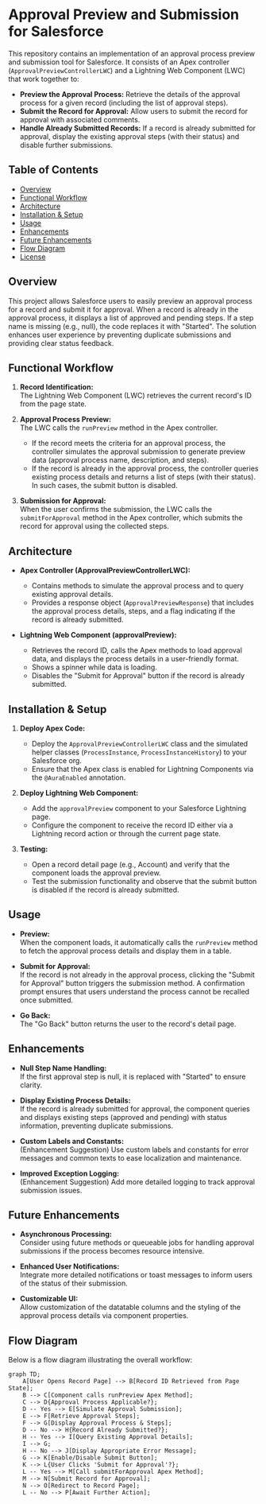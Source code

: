 # Approval Preview and Submission for Salesforce

This repository contains an implementation of an approval process preview and submission tool for Salesforce. It consists of an Apex controller (`ApprovalPreviewControllerLWC`) and a Lightning Web Component (LWC) that work together to:

- **Preview the Approval Process:** Retrieve the details of the approval process for a given record (including the list of approval steps).
- **Submit the Record for Approval:** Allow users to submit the record for approval with associated comments.
- **Handle Already Submitted Records:** If a record is already submitted for approval, display the existing approval steps (with their status) and disable further submissions.

## Table of Contents

- [Overview](#overview)
- [Functional Workflow](#functional-workflow)
- [Architecture](#architecture)
- [Installation & Setup](#installation--setup)
- [Usage](#usage)
- [Enhancements](#enhancements)
- [Future Enhancements](#future-enhancements)
- [Flow Diagram](#flow-diagram)
- [License](#license)

## Overview

This project allows Salesforce users to easily preview an approval process for a record and submit it for approval. When a record is already in the approval process, it displays a list of approved and pending steps. If a step name is missing (e.g., null), the code replaces it with "Started". The solution enhances user experience by preventing duplicate submissions and providing clear status feedback.

## Functional Workflow

1. **Record Identification:**  
   The Lightning Web Component (LWC) retrieves the current record's ID from the page state.

2. **Approval Process Preview:**  
   The LWC calls the `runPreview` method in the Apex controller.  
   - If the record meets the criteria for an approval process, the controller simulates the approval submission to generate preview data (approval process name, description, and steps).
   - If the record is already in the approval process, the controller queries existing process details and returns a list of steps (with their status). In such cases, the submit button is disabled.

3. **Submission for Approval:**  
   When the user confirms the submission, the LWC calls the `submitForApproval` method in the Apex controller, which submits the record for approval using the collected steps.

## Architecture

- **Apex Controller (ApprovalPreviewControllerLWC):**
  - Contains methods to simulate the approval process and to query existing approval details.
  - Provides a response object (`ApprovalPreviewResponse`) that includes the approval process details, steps, and a flag indicating if the record is already submitted.

- **Lightning Web Component (approvalPreview):**
  - Retrieves the record ID, calls the Apex methods to load approval data, and displays the process details in a user-friendly format.
  - Shows a spinner while data is loading.
  - Disables the "Submit for Approval" button if the record is already submitted.

## Installation & Setup

1. **Deploy Apex Code:**
   - Deploy the `ApprovalPreviewControllerLWC` class and the simulated helper classes (`ProcessInstance`, `ProcessInstanceHistory`) to your Salesforce org.
   - Ensure that the Apex class is enabled for Lightning Components via the `@AuraEnabled` annotation.

2. **Deploy Lightning Web Component:**
   - Add the `approvalPreview` component to your Salesforce Lightning page.
   - Configure the component to receive the record ID either via a Lightning record action or through the current page state.

3. **Testing:**
   - Open a record detail page (e.g., Account) and verify that the component loads the approval preview.
   - Test the submission functionality and observe that the submit button is disabled if the record is already submitted.

## Usage

- **Preview:**  
  When the component loads, it automatically calls the `runPreview` method to fetch the approval process details and display them in a table.

- **Submit for Approval:**  
  If the record is not already in the approval process, clicking the "Submit for Approval" button triggers the submission method. A confirmation prompt ensures that users understand the process cannot be recalled once submitted.

- **Go Back:**  
  The "Go Back" button returns the user to the record's detail page.

## Enhancements

- **Null Step Name Handling:**  
  If the first approval step is null, it is replaced with "Started" to ensure clarity.

- **Display Existing Process Details:**  
  If the record is already submitted for approval, the component queries and displays existing steps (approved and pending) with status information, preventing duplicate submissions.

- **Custom Labels and Constants:**  
  (Enhancement Suggestion) Use custom labels and constants for error messages and common texts to ease localization and maintenance.

- **Improved Exception Logging:**  
  (Enhancement Suggestion) Add more detailed logging to track approval submission issues.

## Future Enhancements

- **Asynchronous Processing:**  
  Consider using future methods or queueable jobs for handling approval submissions if the process becomes resource intensive.
  
- **Enhanced User Notifications:**  
  Integrate more detailed notifications or toast messages to inform users of the status of their submission.
  
- **Customizable UI:**  
  Allow customization of the datatable columns and the styling of the approval process details via component properties.

## Flow Diagram

Below is a flow diagram illustrating the overall workflow:

```mermaid
graph TD;
    A[User Opens Record Page] --> B[Record ID Retrieved from Page State];
    B --> C[Component calls runPreview Apex Method];
    C --> D{Approval Process Applicable?};
    D -- Yes --> E[Simulate Approval Submission];
    E --> F[Retrieve Approval Steps];
    F --> G[Display Approval Process & Steps];
    D -- No --> H{Record Already Submitted?};
    H -- Yes --> I[Query Existing Approval Details];
    I --> G;
    H -- No --> J[Display Appropriate Error Message];
    G --> K[Enable/Disable Submit Button];
    K --> L{User Clicks 'Submit for Approval'?};
    L -- Yes --> M[Call submitForApproval Apex Method];
    M --> N[Submit Record for Approval];
    N --> O[Redirect to Record Page];
    L -- No --> P[Await Further Action];
